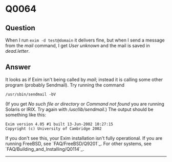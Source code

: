 Q0064
=====

Question
--------

When I run `exim -d test@domain` it delivers fine, but when I send a
message from the *mail* command, I get *User unknown* and the mail is
saved in *dead.letter*.

Answer
------

It looks as if Exim isn't being called by *mail*; instead it is calling
some other program (probably Sendmail). Try running the command

    /usr/sbin/sendmail -bV

(If you get *No such file or directory* or *Command not found* you are
running Solaris or IRIX. Try again with */usr/lib/sendmail*.) The output
should be something like this:

    Exim version 4.05 #1 built 13-Jun-2002 10:27:15
    Copyright (c) University of Cambridge 2002

If you don't see this, your Exim installation isn't fully operational.
If you are running FreeBSD, see \`FAQ/FreeBSD/Q9201\`\_. For other
systems, see \`FAQ/Building\_and\_Installing/Q0114\`\_.

* * * * *
